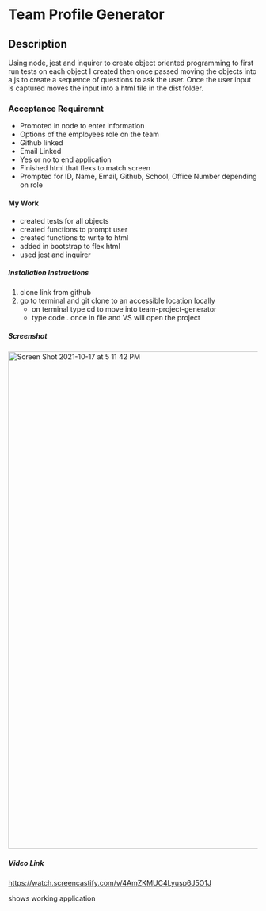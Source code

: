 # Team Profile Generator

## Description 
Using node, jest and inquirer to create object oriented programming to first run tests on each object I created then once passed moving the objects into a js to create a sequence of questions to ask the user. Once the user input is captured moves the input into a html file in the dist folder.

### Acceptance Requiremnt
* Promoted in node to enter information
* Options of the employees role on the team
* Github linked
* Email Linked
* Yes or no to end application 
* Finished html that flexs to match screen
* Prompted for ID, Name, Email, Github, School, Office Number depending on role

#### My Work
* created tests for all objects
* created functions to prompt user
* created functions to write to html
* added in bootstrap to flex html
* used jest and inquirer

##### Installation Instructions
1. clone link from github 
2. go to terminal and git clone to an accessible location locally
    - on terminal type cd to move into team-project-generator
    - type code . once in file and VS will open the project

##### Screenshot
<img width="1004" alt="Screen Shot 2021-10-17 at 5 11 42 PM" src="https://user-images.githubusercontent.com/87836575/137650134-569a152e-21f8-4beb-a25f-5d9ac98af805.png">

##### Video Link
https://watch.screencastify.com/v/4AmZKMUC4Lyusp6J5O1J

shows working application
